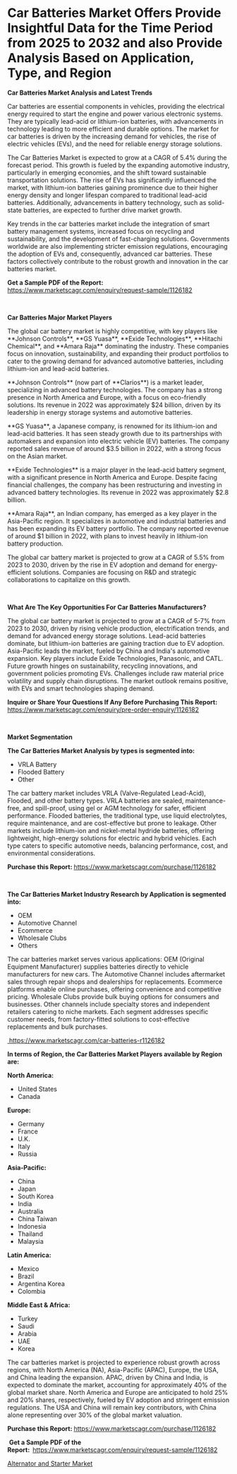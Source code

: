<p><h1>Car Batteries Market Offers Provide Insightful Data for the Time Period from 2025 to 2032 and also Provide Analysis Based on Application, Type, and Region</h1></p><p><strong>Car Batteries Market Analysis and Latest Trends</strong></p>
<p><p>Car batteries are essential components in vehicles, providing the electrical energy required to start the engine and power various electronic systems. They are typically lead-acid or lithium-ion batteries, with advancements in technology leading to more efficient and durable options. The market for car batteries is driven by the increasing demand for vehicles, the rise of electric vehicles (EVs), and the need for reliable energy storage solutions.</p><p>The Car Batteries Market is expected to grow at a CAGR of 5.4% during the forecast period. This growth is fueled by the expanding automotive industry, particularly in emerging economies, and the shift toward sustainable transportation solutions. The rise of EVs has significantly influenced the market, with lithium-ion batteries gaining prominence due to their higher energy density and longer lifespan compared to traditional lead-acid batteries. Additionally, advancements in battery technology, such as solid-state batteries, are expected to further drive market growth.</p><p>Key trends in the car batteries market include the integration of smart battery management systems, increased focus on recycling and sustainability, and the development of fast-charging solutions. Governments worldwide are also implementing stricter emission regulations, encouraging the adoption of EVs and, consequently, advanced car batteries. These factors collectively contribute to the robust growth and innovation in the car batteries market.</p></p>
<p><strong>Get a Sample PDF of the Report:&nbsp;</strong> <a href="https://www.marketscagr.com/enquiry/request-sample/1126182?utm_campaign=1909&utm_medium=2&utm_source=Github&utm_content=ia&utm_term=23012025&utm_id=car-batteries">https://www.marketscagr.com/enquiry/request-sample/1126182</a></p>
<p>&nbsp;</p>
<p><strong>Car Batteries Major Market Players</strong></p>
<p><p>The global car battery market is highly competitive, with key players like **Johnson Controls**, **GS Yuasa**, **Exide Technologies**, **Hitachi Chemical**, and **Amara Raja** dominating the industry. These companies focus on innovation, sustainability, and expanding their product portfolios to cater to the growing demand for advanced automotive batteries, including lithium-ion and lead-acid batteries.</p><p>**Johnson Controls** (now part of **Clarios**) is a market leader, specializing in advanced battery technologies. The company has a strong presence in North America and Europe, with a focus on eco-friendly solutions. Its revenue in 2022 was approximately $24 billion, driven by its leadership in energy storage systems and automotive batteries.</p><p>**GS Yuasa**, a Japanese company, is renowned for its lithium-ion and lead-acid batteries. It has seen steady growth due to its partnerships with automakers and expansion into electric vehicle (EV) batteries. The company reported sales revenue of around $3.5 billion in 2022, with a strong focus on the Asian market.</p><p>**Exide Technologies** is a major player in the lead-acid battery segment, with a significant presence in North America and Europe. Despite facing financial challenges, the company has been restructuring and investing in advanced battery technologies. Its revenue in 2022 was approximately $2.8 billion.</p><p>**Amara Raja**, an Indian company, has emerged as a key player in the Asia-Pacific region. It specializes in automotive and industrial batteries and has been expanding its EV battery portfolio. The company reported revenue of around $1 billion in 2022, with plans to invest heavily in lithium-ion battery production.</p><p>The global car battery market is projected to grow at a CAGR of 5.5% from 2023 to 2030, driven by the rise in EV adoption and demand for energy-efficient solutions. Companies are focusing on R&D and strategic collaborations to capitalize on this growth.</p></p>
<p>&nbsp;</p>
<p><strong>What Are The Key Opportunities For Car Batteries Manufacturers?</strong></p>
<p><p>The global car battery market is projected to grow at a CAGR of 5-7% from 2023 to 2030, driven by rising vehicle production, electrification trends, and demand for advanced energy storage solutions. Lead-acid batteries dominate, but lithium-ion batteries are gaining traction due to EV adoption. Asia-Pacific leads the market, fueled by China and India's automotive expansion. Key players include Exide Technologies, Panasonic, and CATL. Future growth hinges on sustainability, recycling innovations, and government policies promoting EVs. Challenges include raw material price volatility and supply chain disruptions. The market outlook remains positive, with EVs and smart technologies shaping demand.</p></p>
<p><strong>Inquire or Share Your Questions If Any Before Purchasing This Report:</strong> <a href="https://www.marketscagr.com/enquiry/pre-order-enquiry/1126182?utm_campaign=1909&utm_medium=2&utm_source=Github&utm_content=ia&utm_term=23012025&utm_id=car-batteries">https://www.marketscagr.com/enquiry/pre-order-enquiry/1126182</a></p>
<p>&nbsp;</p>
<p><strong>Market Segmentation</strong></p>
<p><strong>The Car Batteries Market Analysis by types is segmented into:</strong></p>
<p><ul><li>VRLA Battery</li><li>Flooded Battery</li><li>Other</li></ul></p>
<p><p>The car battery market includes VRLA (Valve-Regulated Lead-Acid), Flooded, and other battery types. VRLA batteries are sealed, maintenance-free, and spill-proof, using gel or AGM technology for safer, efficient performance. Flooded batteries, the traditional type, use liquid electrolytes, require maintenance, and are cost-effective but prone to leakage. Other markets include lithium-ion and nickel-metal hydride batteries, offering lightweight, high-energy solutions for electric and hybrid vehicles. Each type caters to specific automotive needs, balancing performance, cost, and environmental considerations.</p></p>
<p><strong>Purchase this Report:&nbsp;</strong><a href="https://www.marketscagr.com/purchase/1126182?utm_campaign=1909&utm_medium=2&utm_source=Github&utm_content=ia&utm_term=23012025&utm_id=car-batteries">https://www.marketscagr.com/purchase/1126182</a></p>
<p>&nbsp;</p>
<p><strong>The Car Batteries Market Industry Research by Application is segmented into:</strong></p>
<p><ul><li>OEM</li><li>Automotive Channel</li><li>Ecommerce</li><li>Wholesale Clubs</li><li>Others</li></ul></p>
<p><p>The car batteries market serves various applications: OEM (Original Equipment Manufacturer) supplies batteries directly to vehicle manufacturers for new cars. The Automotive Channel includes aftermarket sales through repair shops and dealerships for replacements. Ecommerce platforms enable online purchases, offering convenience and competitive pricing. Wholesale Clubs provide bulk buying options for consumers and businesses. Other channels include specialty stores and independent retailers catering to niche markets. Each segment addresses specific customer needs, from factory-fitted solutions to cost-effective replacements and bulk purchases.</p></p>
<p><a href="https://www.marketscagr.com/car-batteries-r1126182?utm_campaign=1909&utm_medium=2&utm_source=Github&utm_content=ia&utm_term=23012025&utm_id=car-batteries">&nbsp;https://www.marketscagr.com/car-batteries-r1126182</a></p>
<p><strong>In terms of Region, the Car Batteries Market Players available by Region are:</strong></p>
<p>
    <p> <strong> North America: </strong>
        <ul>
            <li>United States</li>
            <li>Canada</li>
        </ul>
        </p> 
    <p> <strong> Europe: </strong>
        <ul>
            <li>Germany</li>
            <li>France</li>
            <li>U.K.</li>
            <li>Italy</li>
            <li>Russia</li>
        </ul>
        </p> 
    <p> <strong> Asia-Pacific: </strong>
        <ul>
            <li>China</li>
            <li>Japan</li>
            <li>South Korea</li>
            <li>India</li>
            <li>Australia</li>
            <li>China Taiwan</li>
            <li>Indonesia</li>
            <li>Thailand</li>
            <li>Malaysia</li>
        </ul>
        </p> 
    <p> <strong> Latin America: </strong>
        <ul>
            <li>Mexico</li>
            <li>Brazil</li>
            <li>Argentina Korea</li>
            <li>Colombia</li>
        </ul>
        </p> 
    <p> <strong> Middle East & Africa: </strong>
        <ul>
            <li>Turkey</li>
            <li>Saudi</li>
            <li>Arabia</li>
            <li>UAE</li>
            <li>Korea</li>
        </ul>
    </p>
    </p>
<p><p>The car batteries market is projected to experience robust growth across regions, with North America (NA), Asia-Pacific (APAC), Europe, the USA, and China leading the expansion. APAC, driven by China and India, is expected to dominate the market, accounting for approximately 40% of the global market share. North America and Europe are anticipated to hold 25% and 20% shares, respectively, fueled by EV adoption and stringent emission regulations. The USA and China will remain key contributors, with China alone representing over 30% of the global market valuation.</p></p>
<p><strong>Purchase this Report: </strong><a href="https://www.marketscagr.com/purchase/1126182?utm_campaign=1909&utm_medium=2&utm_source=Github&utm_content=ia&utm_term=23012025&utm_id=car-batteries">https://www.marketscagr.com/purchase/1126182</a></p>
<p>&nbsp;<strong>Get a Sample PDF of the Report:&nbsp;&nbsp;</strong><a href="https://www.marketscagr.com/enquiry/request-sample/1126182?utm_campaign=1909&utm_medium=2&utm_source=Github&utm_content=ia&utm_term=23012025&utm_id=car-batteries">https://www.marketscagr.com/enquiry/request-sample/1126182</a></p>
<p><strong></strong></p>
<p><p><a href="https://github.com/vimar16th/Market-Research-Report-List-7/blob/main/alternator-and-starter-market.md?utm_campaign=1909&utm_medium=2&utm_source=Github&utm_content=ia&utm_term=23012025&utm_id=car-batteries">Alternator and Starter Market</a></p></p>